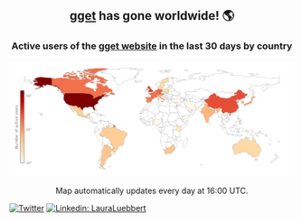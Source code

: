 <h2 align="center">
  <a href="https://github.com/pachterlab/gget">gget</a> has gone worldwide! 🌎<br>
</h2>
<h3 align="center">
  Active users of the <a href="https://pachterlab.github.io/gget">gget website</a> in the last 30 days by country
</h3>

![alt text](https://github.com/lauraluebbert/lauraluebbert/raw/main/gget_user_map.png)

<p align="center">
Map automatically updates every day at 16:00 UTC.<br>
</p>

[![Twitter](https://img.shields.io/twitter/url/https/twitter.com/neuroluebbert.svg?style=social&label=NeuroLuebbert)](https://twitter.com/neuroluebbert)
[![Linkedin: LauraLuebbert](https://img.shields.io/badge/-LauraLuebbert-blue?style=round-square&logo=Linkedin&logoColor=white&link=https://www.linkedin.com/in/LauraLuebbert/)](https://www.linkedin.com/in/LauraLuebbert/)  

<!--
**lauraluebbert/lauraluebbert** is a ✨ _special_ ✨ repository because its `README.md` (this file) appears on your GitHub profile.

Here are some ideas to get you started:

- 🔭 I’m currently working on ...
- 🌱 I’m currently learning ...
- 👯 I’m looking to collaborate on ...
- 🤔 I’m looking for help with ...
- 💬 Ask me about ...
- 📫 How to reach me: ...
- 😄 Pronouns: ...
- ⚡ Fun fact: ...
-->
